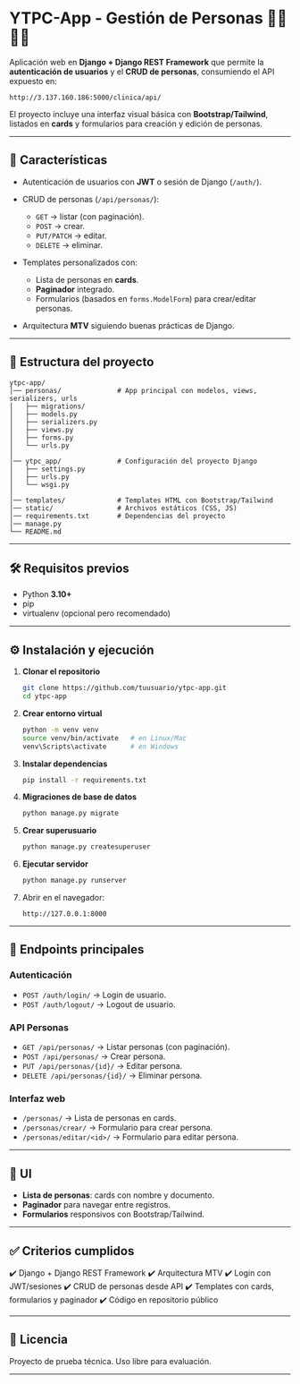 # YTPC-App - Gestión de Personas 👩‍⚕️👨‍⚕️

Aplicación web en **Django + Django REST Framework** que permite la **autenticación de usuarios** y el **CRUD de personas**, consumiendo el API expuesto en:

```
http://3.137.160.186:5000/clinica/api/
```

El proyecto incluye una interfaz visual básica con **Bootstrap/Tailwind**, listados en **cards** y formularios para creación y edición de personas.

---

## 🚀 Características

* Autenticación de usuarios con **JWT** o sesión de Django (`/auth/`).
* CRUD de personas (`/api/personas/`):

  * `GET` → listar (con paginación).
  * `POST` → crear.
  * `PUT/PATCH` → editar.
  * `DELETE` → eliminar.
* Templates personalizados con:

  * Lista de personas en **cards**.
  * **Paginador** integrado.
  * Formularios (basados en `forms.ModelForm`) para crear/editar personas.
* Arquitectura **MTV** siguiendo buenas prácticas de Django.

---

## 📂 Estructura del proyecto

```
ytpc-app/
│── personas/              # App principal con modelos, views, serializers, urls
│   ├── migrations/
│   ├── models.py
│   ├── serializers.py
│   ├── views.py
│   ├── forms.py
│   └── urls.py
│
│── ytpc_app/              # Configuración del proyecto Django
│   ├── settings.py
│   ├── urls.py
│   └── wsgi.py
│
│── templates/             # Templates HTML con Bootstrap/Tailwind
│── static/                # Archivos estáticos (CSS, JS)
│── requirements.txt       # Dependencias del proyecto
│── manage.py
└── README.md
```

---

## 🛠️ Requisitos previos

* Python **3.10+**
* pip
* virtualenv (opcional pero recomendado)

---

## ⚙️ Instalación y ejecución

1. **Clonar el repositorio**

   ```bash
   git clone https://github.com/tuusuario/ytpc-app.git
   cd ytpc-app
   ```

2. **Crear entorno virtual**

   ```bash
   python -m venv venv
   source venv/bin/activate   # en Linux/Mac
   venv\Scripts\activate      # en Windows
   ```

3. **Instalar dependencias**

   ```bash
   pip install -r requirements.txt
   ```

4. **Migraciones de base de datos**

   ```bash
   python manage.py migrate
   ```

5. **Crear superusuario**

   ```bash
   python manage.py createsuperuser
   ```

6. **Ejecutar servidor**

   ```bash
   python manage.py runserver
   ```

7. Abrir en el navegador:

   ```
   http://127.0.0.1:8000
   ```

---

## 🔑 Endpoints principales

### Autenticación

* `POST /auth/login/` → Login de usuario.
* `POST /auth/logout/` → Logout de usuario.

### API Personas

* `GET /api/personas/` → Listar personas (con paginación).
* `POST /api/personas/` → Crear persona.
* `PUT /api/personas/{id}/` → Editar persona.
* `DELETE /api/personas/{id}/` → Eliminar persona.

### Interfaz web

* `/personas/` → Lista de personas en cards.
* `/personas/crear/` → Formulario para crear persona.
* `/personas/editar/<id>/` → Formulario para editar persona.

---

## 🎨 UI

* **Lista de personas**: cards con nombre y documento.
* **Paginador** para navegar entre registros.
* **Formularios** responsivos con Bootstrap/Tailwind.

---

## ✅ Criterios cumplidos

✔️ Django + Django REST Framework
✔️ Arquitectura MTV
✔️ Login con JWT/sesiones
✔️ CRUD de personas desde API
✔️ Templates con cards, formularios y paginador
✔️ Código en repositorio público

---

## 📄 Licencia

Proyecto de prueba técnica. Uso libre para evaluación.

---

